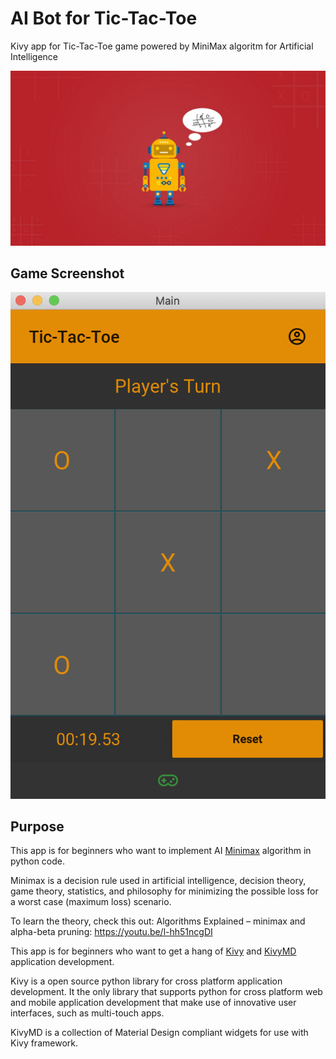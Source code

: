 # AI Bot for Tic-Tac-Toe

Kivy app for Tic-Tac-Toe game powered by MiniMax algoritm for Artificial Intelligence

![Game Cover](https://github.com/gargsaar/tic-tac-toe-ai/blob/master/tic-tac-toe.jpg)

## Game Screenshot

![Game Screenshot](https://github.com/gargsaar/tic-tac-toe-ai/blob/master/tic-tac-toe-game_screenshot.png)

## Purpose

This app is for beginners who want to implement AI [Minimax](https://en.wikipedia.org/wiki/Minimax) algorithm in python code.

Minimax is a decision rule used in artificial intelligence, decision theory, game theory, statistics, and philosophy for minimizing the possible loss for a worst case (maximum loss) scenario.

To learn the theory, check this out: Algorithms Explained – minimax and alpha-beta pruning: https://youtu.be/l-hh51ncgDI

This app is for beginners who want to get a hang of [Kivy](https://kivy.org) and [KivyMD](https://kivymd.readthedocs.io/en/latest/index.html) application development.

Kivy is a open source python library for cross platform application development. It the only library that supports python for cross platform web and mobile application development that make use of innovative user interfaces, such as multi-touch apps.

KivyMD is a collection of Material Design compliant widgets for use with Kivy framework.
